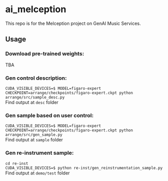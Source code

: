 # ai_melception

This repo is for the Melception project on GenAI Music Services.

## Usage
### Download pre-trained weights:   
TBA

### Gen control description:   
`CUDA_VISIBLE_DEVICES=$ MODEL=figaro-expert CHECKPOINT=arrange/checkpoints/figaro-expert.ckpt python arrange/src/sample_desc.py`   
Find output at `desc` folder
   
### Gen sample based on user control:   
`CUDA_VISIBLE_DEVICES=$ MODEL=figaro-expert CHECKPOINT=arrange/checkpoints/figaro-expert.ckpt python arrange/src/gen_sample.py`    
Find output at `sample` folder
    
### Gen re-instrument sample:  
`cd re-inst`    
`CUDA_VISIBLE_DEVICES=$ python re-inst/gen_reinstrumentation_sample.py`
Find output at `demo/test` folder
